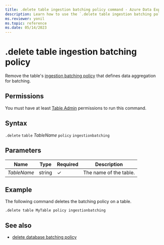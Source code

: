 ```yaml
---
title: .delete table ingestion batching policy command - Azure Data Explorer
description: Learn how to use the `.delete table ingestion batching policy` command to remove a table's ingestion batching policy.
ms.reviewer: yonil
ms.topic: reference
ms.date: 05/14/2023
---
```

# .delete table ingestion batching policy

Remove the table's [ingestion batching policy](batchingpolicy.md) that defines data aggregation for batching.

## Permissions

You must have at least [Table Admin](access-control/role-based-access-control.md) permissions to run this command.

## Syntax

`.delete` `table` *TableName* `policy` `ingestionbatching`

## Parameters

|Name|Type|Required|Description|
|--|--|--|--|
|*TableName*|string|&check;|The name of the table.|

## Example

The following command deletes the batching policy on a table.

```kusto
.delete table MyTable policy ingestionbatching
```

## See also

* [delete database batching policy](delete-database-ingestion-batching-policy.md)
